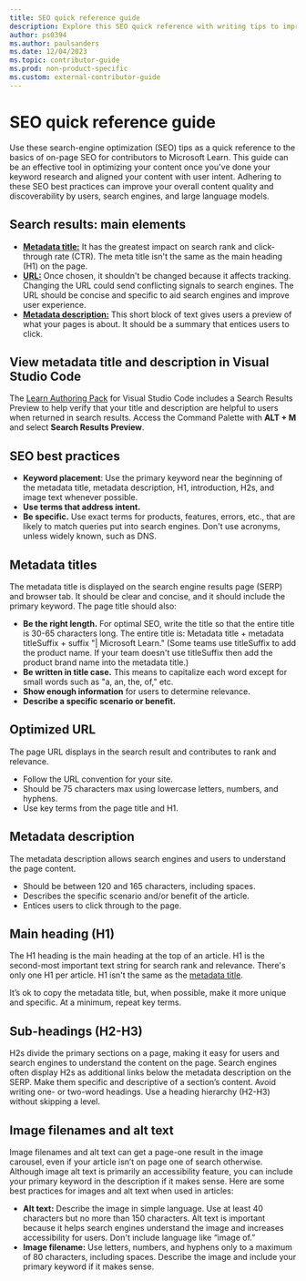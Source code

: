 ```yaml
---
title: SEO quick reference guide
description: Explore this SEO quick reference with writing tips to improve on-page search-engine optimization. Make your online content more discoverable by search engines and LLMs
author: ps0394
ms.author: paulsanders
ms.date: 12/04/2023
ms.topic: contributor-guide
ms.prod: non-product-specific
ms.custom: external-contributor-guide
---
```


# SEO quick reference guide

Use these search-engine optimization (SEO) tips as a quick reference to the basics of on-page SEO for contributors to Microsoft Learn. This guide can be an effective tool in optimizing your content once you've done your keyword research and aligned your content with user intent. Adhering to these SEO best practices can improve your overall content quality and discoverability by users, search engines, and large language models.

## Search results: main elements

- [**Metadata title:**](#metadata-titles) It has the greatest impact on search rank and click-through rate (CTR). The meta title isn't the same as the main heading (H1) on the page.
- [**URL:**](#optimized-url) Once chosen, it shouldn't be changed because it affects tracking. Changing the URL could send conflicting signals to search engines. The URL should be concise and specific to aid search engines and improve user experience.
- [**Metadata description:**](#metadata-description) This short block of text gives users a preview of what your pages is about. It should be a summary that entices users to click.

## View metadata title and description in Visual Studio Code

The [Learn Authoring Pack](/contribute/content/get-started-setup-tools?pivots=windows-os-pivot-selection#install-learn-authoring-pack) for Visual Studio Code includes a Search Results Preview to help verify that your title and description are helpful to users when returned in search results. Access the Command Palette with **ALT + M** and select **Search Results Preview**.

## SEO best practices

- **Keyword placement**: Use the primary keyword near the beginning of the metadata title, metadata description, H1, introduction, H2s, and image text whenever possible.
- **Use terms that address intent.**
- **Be specific.** Use exact terms for products, features, errors, etc., that are likely to match queries put into search engines. Don't use acronyms, unless widely known, such as DNS.

## Metadata titles

The metadata title is displayed on the search engine results page (SERP) and browser tab. It should be clear and concise, and it should include the primary keyword. The page title should also:

- **Be the right length.** For optimal SEO, write the title so that the entire title is 30-65 characters long. The entire title is: Metadata title + metadata titleSuffix + suffix "| Microsoft Learn." (Some teams use titleSuffix to add the product name. If your team doesn't use titleSuffix then add the product brand name into the metadata title.)
- **Be written in title case.** This means to capitalize each word except for small words such as "a, an, the, of," etc.
- **Show enough information** for users to determine relevance.
- **Describe a specific scenario or benefit.**

## Optimized URL

The page URL displays in the search result and contributes to rank and relevance.

- Follow the URL convention for your site.
- Should be 75 characters max using lowercase letters, numbers, and hyphens.
- Use key terms from the page title and H1.

## Metadata description

The metadata description allows search engines and users to understand the page content.

- Should be between 120 and 165 characters, including spaces.
- Describes the specific scenario and/or benefit of the article.
- Entices users to click through to the page.

## Main heading (H1)

The H1 heading is the main heading at the top of an article. H1 is the second-most important text string for search rank and relevance. There's only one H1 per article. H1 isn't the same as the [metadata title](#metadata-titles).

It’s ok to copy the metadata title, but, when possible, make it more unique and specific. At a minimum, repeat key terms.

## Sub-headings (H2-H3)

H2s divide the primary sections on a page, making it easy for users and search engines to understand the content on the page. Search engines often display H2s as additional links below the metadata description on the SERP. Make them specific and descriptive of a section’s content. Avoid writing one- or two-word headings. Use a heading hierarchy (H2-H3) without skipping a level.

## Image filenames and alt text

Image filenames and alt text can get a page-one result in the image carousel, even if your article isn’t on page one of search otherwise. Although image alt text is primarily an accessibility feature, you can include your primary keyword in the description if it makes sense. Here are some best practices for images and alt text when used in articles:

- **Alt text:** Describe the image in simple language. Use at least 40 characters but no more than 150 characters. Alt text is important because it helps search engines understand the image and increases accessibility for users. Don't include language like “image of.”
- **Image filename:** Use letters, numbers, and hyphens only to a maximum of 80 characters, including spaces. Describe the image and include your primary keyword if it makes sense.